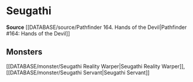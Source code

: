 ﻿---
id: '346'
name: Seugathi
rarity: Common
source: '[[DATABASE/source/Pathfinder 164. Hands of the Devil|Pathfinder #164: Hands
  of the Devil]]'
trait:
- Seugathi
type: Trait

---
# Seugathi

**Source** [[DATABASE/source/Pathfinder 164. Hands of the Devil|Pathfinder #164: Hands of the Devil]]

## Monsters

[[DATABASE/monster/Seugathi Reality Warper|Seugathi Reality Warper]], [[DATABASE/monster/Seugathi Servant|Seugathi Servant]]